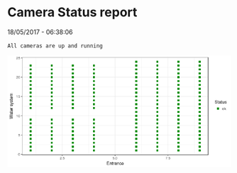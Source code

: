 Camera Status report
================
18/05/2017 - 06:38:06

    All cameras are up and running

![](camreport_files/figure-markdown_github/unnamed-chunk-2-1.png)
